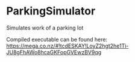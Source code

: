 ParkingSimulator
================

Simulates work of a parking lot

Compiled executable can be found here:
https://mega.co.nz/#!tcdESKAY!LoyZ2hgt2he1Ti-JU8gFhAWo8hcaGKFopGVEwzBV9qg